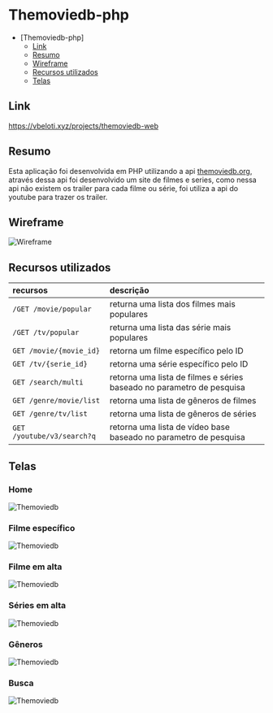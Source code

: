 # Themoviedb-php

- [Themoviedb-php]
    - [Link](#link)
    - [Resumo](#resumo)
    - [Wireframe](#wireframe)
    - [Recursos utilizados](#recursos-utilizados)
    - [Telas](#telas)

## Link

<a href="https://vbeloti.xyz/projects/themoviedb-web">https://vbeloti.xyz/projects/themoviedb-web</a>

## Resumo

Esta aplicação foi desenvolvida em PHP utilizando a api <a href="https://developers.themoviedb.org/3/">themoviedb.org</a>, através dessa api foi desenvolvido um site de filmes e series, como nessa api não existem os trailer para cada filme ou série, foi utiliza a api do youtube para trazer os trailer.

## Wireframe

<img src="https://github.com/vbeloti/themoviedb-web/blob/master/.github/wireframe.png?raw=true" alt="Wireframe">


## Recursos utilizados

| recursos                   | descrição                                                             |
|:--------------             |:----------------------------------------------------------------------|
| `/GET /movie/popular`      | returna uma lista dos filmes mais populares                           |
| `/GET /tv/popular`         | returna uma lista das série mais populares                            |
| `GET /movie/{movie_id}`    | retorna um filme específico pelo ID                                   |
| `GET /tv/{serie_id}`       | retorna uma série específico pelo ID                                  |
| `GET /search/multi`        | retorna uma lista de filmes e séries baseado no parametro de pesquisa |
| `GET /genre/movie/list`    | retorna uma lista de gêneros de filmes                                |
| `GET /genre/tv/list`       | retorna uma lista de gêneros de séries                                |
| `GET /youtube/v3/search?q` | retorna uma lista de vídeo base baseado no parametro de pesquisa      |

## Telas

### Home
<img src="https://github.com/vbeloti/themoviedb-web/blob/master/.github/themoviedb-php-1.jpg?raw=true" alt="Themoviedb" />

### Filme específico
<img src="https://github.com/vbeloti/themoviedb-web/blob/master/.github/themoviedb-php-2-1.jpg?raw=true" alt="Themoviedb" />

### Filme em alta
<img src="https://github.com/vbeloti/themoviedb-web/blob/master/.github/themoviedb-php-3.jpg?raw=true" alt="Themoviedb" />

### Séries em alta
<img src="https://github.com/vbeloti/themoviedb-web/blob/master/.github/themoviedb-php-4.jpg?raw=true" alt="Themoviedb" />

### Gêneros
<img src="https://github.com/vbeloti/themoviedb-web/blob/master/.github/themoviedb-php-5.jpg?raw=true" alt="Themoviedb" />

### Busca
<img src="https://github.com/vbeloti/themoviedb-web/blob/master/.github/themoviedb-php-6.jpg?raw=true" alt="Themoviedb" />
